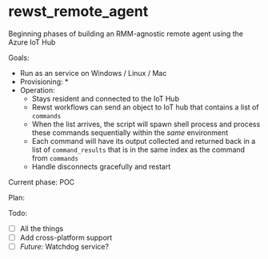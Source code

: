 # rewst_remote_agent

Beginning phases of building an RMM-agnostic remote agent using the Azure IoT Hub

Goals:
* Run as an service on Windows / Linux / Mac
* Provisioning:
    * 
* Operation:
    * Stays resident and connected to the IoT Hub
    * Rewst workflows can send an object to IoT hub that contains a list of `commands`
    * When the list arrives, the script will spawn shell process and process these commands sequentially within the _same_ environment
    * Each command will have its output collected and returned back in a list of `command_results` that is in the same index as the command from `commands`
    * Handle disconnects gracefully and restart



Current phase: POC

Plan:


Todo:
- [ ] All the things
- [ ] Add cross-platform support
- [ ] _Future:_ Watchdog service?